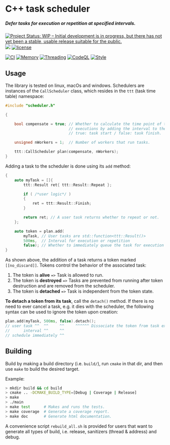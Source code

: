 # C++ task scheduler
##### Defer tasks for execution or repetition at specified intervals.

[![Project Status: WIP – Initial development is in progress, but there has not yet been a stable, usable release suitable for the public.](https://www.repostatus.org/badges/latest/wip.svg)](https://www.repostatus.org/#wip)
[![](https://tokei.rs/b1/github/picanumber/task_timetable)](https://github.com/XAMPPRocky/tokei)
[![license](https://img.shields.io/hexpm/l/plug)](https://github.com/picanumber/task_timetable/blob/a7b8eb6eed728255221909583d9e757b4e345a5a/LICENSE)

[![CI](https://github.com/picanumber/task_timetable/actions/workflows/ci.yml/badge.svg)](https://github.com/picanumber/task_timetable/actions/workflows/ci.yml)
[![Memory](https://github.com/picanumber/task_timetable/actions/workflows/asan.yml/badge.svg)](https://github.com/picanumber/task_timetable/actions/workflows/asan.yml)
[![Threading](https://github.com/picanumber/task_timetable/actions/workflows/tsan.yml/badge.svg)](https://github.com/picanumber/task_timetable/actions/workflows/tsan.yml)
[![CodeQL](https://github.com/picanumber/task_timetable/actions/workflows/codeql.yml/badge.svg)](https://github.com/picanumber/task_timetable/actions/workflows/codeql.yml)
[![Style](https://github.com/picanumber/task_timetable/actions/workflows/style.yml/badge.svg)](https://github.com/picanumber/task_timetable/actions/workflows/style.yml)

## Usage

The library is tested on linux, macOs and windows. Schedulers are instances of the `CallScheduler` class, which resides in the `ttt` (task time table) namespace:

```cpp
#include "scheduler.h"

{

    bool compensate = true; // Whether to calculate the time point of task
                            // executions by adding the interval to the:
                            // true: task start / false: task finish.

    unsigned nWorkers = 1;  // Number of workers that run tasks.

    ttt::CallScheduler plan(compensate, nWorkers);
}
```

Adding a task to the scheduler is done using its `add` method:

```cpp
{
    auto myTask = []{
        ttt::Result ret{ ttt::Result::Repeat };

        if ( /*user logic*/ )
        {
            ret = ttt::Result::Finish;
        }

        return ret; // A user task returns whether to repeat or not.
    };

    auto token = plan.add(
        myTask, // User tasks are std::function<ttt::Result()>
        500ms,  // Interval for execution or repetition
        false); // Whether to immediately queue the task for execution
}
```

As shown above, the addition of a task returns a token marked `[[no_discard]]`. Tokens control the behavior of the associated task:

1. The token is __alive__     `=>` Task is allowed to run.
2. The token is __destroyed__ `=>` Tasks are prevented from running after token destruction and are removed from the scheduler.
3. The token is __detached__  `=>` Task is independent from the token state.

__To detach a token from its task__, call the `detach()` method. If there is no need to ever cancel a task, e.g. it dies with the scheduler, the following syntax can be used to ignore the token upon creation:

```cpp
plan.add(myTask, 500ms, false).detach();
// user task ^^  ^^     ^^     ^^^^^^ Dissociate the token from task execution.
//      interval ^^     ^^
// schedule immediately ^^
```

## Building

Build by making a build directory (i.e. `build/`), run `cmake` in that dir, and then use `make` to build the desired target.

Example:

``` bash
> mkdir build && cd build
> cmake .. -DCMAKE_BUILD_TYPE=[Debug | Coverage | Release]
> make
> ./main
> make test      # Makes and runs the tests.
> make coverage  # Generate a coverage report.
> make doc       # Generate html documentation.
```

A convenience script `rebuild_all.sh` is provided for users that want to generate all types of build, i.e. release, sanitizers (thread & address) and debug.
